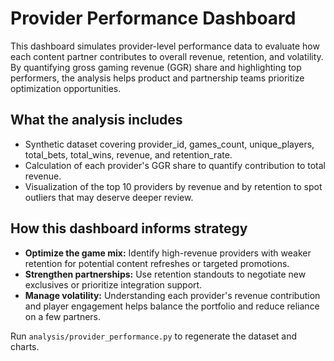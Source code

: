 # Provider Performance Dashboard

This dashboard simulates provider-level performance data to evaluate how each
content partner contributes to overall revenue, retention, and volatility. By
quantifying gross gaming revenue (GGR) share and highlighting top performers,
the analysis helps product and partnership teams prioritize optimization
opportunities.

## What the analysis includes

- Synthetic dataset covering provider_id, games_count, unique_players,
  total_bets, total_wins, revenue, and retention_rate.
- Calculation of each provider's GGR share to quantify contribution to total
  revenue.
- Visualization of the top 10 providers by revenue and by retention to spot
  outliers that may deserve deeper review.

## How this dashboard informs strategy

- **Optimize the game mix:** Identify high-revenue providers with weaker
  retention for potential content refreshes or targeted promotions.
- **Strengthen partnerships:** Use retention standouts to negotiate new
  exclusives or prioritize integration support.
- **Manage volatility:** Understanding each provider's revenue contribution and
  player engagement helps balance the portfolio and reduce reliance on a few
  partners.

Run `analysis/provider_performance.py` to regenerate the dataset and charts.
